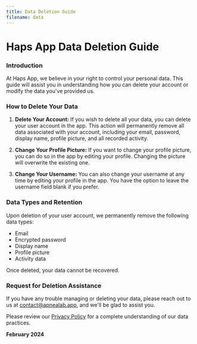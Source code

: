 ```yaml
---
title: Data Deletion Guide
filename: data
--- 
```


# Haps App Data Deletion Guide

### Introduction

At Haps App, we believe in your right to control your personal data. 
This guide will assist you in understanding how you can delete your account or modify the data you've provided us.

### How to Delete Your Data
1. **Delete Your Account:** If you wish to delete all your data, you can delete your user account in the app. 
This action will permanently remove all data associated with your account, including your email, password, display name, 
profile picture, and all recorded activity.

2. **Change Your Profile Picture:** If you want to change your profile picture, you can do so in the app by editing your profile. 
Changing the picture will overwrite the existing one.

3. **Change Your Username:** You can also change your username at any time by editing your profile in the app. 
You have the option to leave the username field blank if you prefer.

### Data Types and Retention
Upon deletion of your user account, we permanently remove the following data types:

* Email
* Encrypted password
* Display name
* Profile picture
* Activity data

Once deleted, your data cannot be recovered. 

### Request for Deletion Assistance
If you have any trouble managing or deleting your data, please reach out to us at contact@apnealab.app, 
and we'll be glad to assist you.

Please review our [Privacy Policy](https://hapsapp.github.io/docs/privacy) for a complete understanding of our data practices.

**February 2024**
